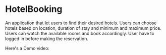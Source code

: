 # HotelBooking
An application that let users to find their desired hotels. Users can choose hotels based on location, duration of stay and minimum and maximum price. Users can watch the available rooms and book accordingly. User have to logged in before making the reservation.

Here's a Demo video:
